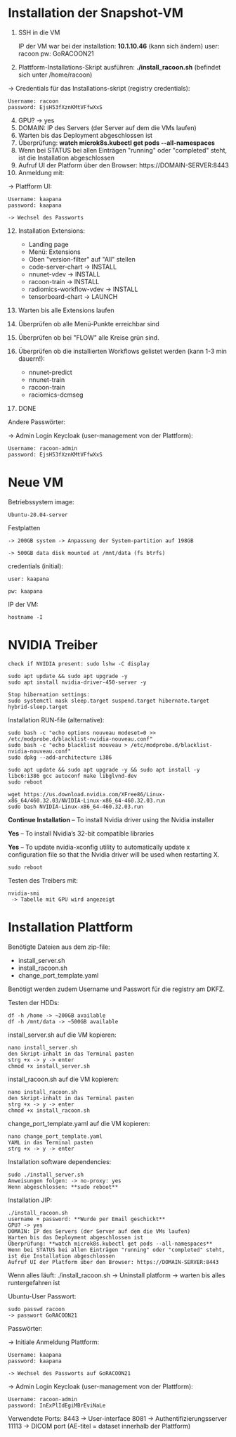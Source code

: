 # Installation der Snapshot-VM

1) SSH in die VM 
    
    IP der VM war bei der installation: **10.1.10.46** (kann sich ändern) 
    user: racoon
    pw:   GoRACOON21

2) Plattform-Installations-Skript ausführen: **./install_racoon.sh** (befindet sich unter /home/racoon)

-> Credentials für das Installations-skript (registry credentials):

    Username: racoon
    password: EjsH53fXznKMtVFfwXxS 

4) GPU? -> yes
5) DOMAIN: IP des Servers (der Server auf dem die VMs laufen)
6) Warten bis das Deployment abgeschlossen ist
7) Überprüfung: **watch microk8s.kubectl get pods --all-namespaces**
8)  Wenn bei STATUS bei allen Einträgen "running" oder "completed" steht, ist die Installation abgeschlossen
9)  Aufruf UI der Platform über den Browser: https://DOMAIN-SERVER:8443
10) Anmeldung mit:

-> Platfform UI:

    Username: kaapana
    password: kaapana

    -> Wechsel des Passworts

12) Installation Extensions:

    - Landing page 
    - Menü: Extensions
    - Oben "version-filter" auf "All" stellen
    - code-server-chart       -> INSTALL
    - nnunet-vdev             -> INSTALL
    - racoon-train            -> INSTALL
    - radiomics-workflow-vdev -> INSTALL
    - tensorboard-chart       -> LAUNCH

13) Warten bis alle Extensions laufen
14) Überprüfen ob alle Menü-Punkte erreichbar sind
15) Überprüfen ob bei "FLOW" alle Kreise grün sind.
16) Überprüfen ob die installierten Workflows gelistet werden (kann 1-3 min dauern!):
    
    - nnunet-predict
    - nnunet-train
    - racoon-train
    - raciomics-dcmseg

17) DONE

Andere Passwörter:

-> Admin Login Keycloak (user-management von der Plattform):

    Username: racoon-admin
    password: EjsH53fXznKMtVFfwXxS

# Neue VM

Betriebssystem image:

    Ubuntu-20.04-server

Festplatten
  
    -> 200GB system -> Anpassung der System-partition auf 198GB

    -> 500GB data disk mounted at /mnt/data (fs btrfs)

credentials (initial):
  
    user: kaapana

    pw: kaapana

IP der VM:

    hostname -I

# NVIDIA Treiber 
    
    check if NVIDIA present: sudo lshw -C display
    
    sudo apt update && sudo apt upgrade -y
    sudo apt install nvidia-driver-450-server -y
    
    Stop hibernation settings:
    sudo systemctl mask sleep.target suspend.target hibernate.target hybrid-sleep.target

Installation RUN-file (alternative):

    sudo bash -c "echo options nouveau modeset=0 >> /etc/modprobe.d/blacklist-nvidia-nouveau.conf"
    sudo bash -c "echo blacklist nouveau > /etc/modprobe.d/blacklist-nvidia-nouveau.conf"
    sudo dpkg --add-architecture i386 
    
    sudo apt update && sudo apt upgrade -y && sudo apt install -y libc6:i386 gcc autoconf make libglvnd-dev
    sudo reboot
    
    wget https://us.download.nvidia.com/XFree86/Linux-x86_64/460.32.03/NVIDIA-Linux-x86_64-460.32.03.run
    sudo bash NVIDIA-Linux-x86_64-460.32.03.run

**Continue Installation**  – To install Nvidia driver using the Nvidia installer

**Yes**  – To install Nvidia’s 32-bit compatible libraries

**Yes**  – To update nvidia-xconfig utility to automatically update x configuration file so that the Nvidia driver will be used when restarting X.

    sudo reboot

Testen des Treibers mit:

    nvidia-smi
     -> Tabelle mit GPU wird angezeigt 

# Installation Plattform
Benötigte Dateien aus dem zip-file:
- install_server.sh
- install_racoon.sh
- change_port_template.yaml

Benötigt werden zudem Username und Passwort für die registry am DKFZ.

Testen der HDDs:

    df -h /home -> ~200GB available
    df -h /mnt/data -> ~500GB available

install_server.sh auf die VM kopieren:

    nano install_server.sh
    den Skript-inhalt in das Terminal pasten
    strg +x -> y -> enter
    chmod +x install_server.sh

install_racoon.sh auf die VM kopieren:

    nano install_racoon.sh
    den Skript-inhalt in das Terminal pasten
    strg +x -> y -> enter
    chmod +x install_racoon.sh

change_port_template.yaml auf die VM kopieren:

    nano change_port_template.yaml
    YAML in das Terminal pasten
    strg +x -> y -> enter

Installation software dependencies:

    sudo ./install_server.sh
    Anweisungen folgen: -> no-proxy: yes
    Wenn abgeschlossen: **sudo reboot**

Installation JIP:

    ./install_racoon.sh
    username + password: **Wurde per Email geschickt**
    GPU? -> yes
    DOMAIN: IP des Servers (der Server auf dem die VMs laufen)
    Warten bis das Deployment abgeschlossen ist
    Überprüfung: **watch microk8s.kubectl get pods --all-namespaces**
    Wenn bei STATUS bei allen Einträgen "running" oder "completed" steht, ist die Installation abgeschlossen
    Aufruf UI der Platform über den Browser: https://DOMAIN-SERVER:8443

Wenn alles läuft:
    ./install_racoon.sh
    -> Uninstall platform 
    -> warten bis alles runtergefahren ist

Ubuntu-User Passwort:

    sudo passwd racoon
    -> passwort GoRACOON21

Passwörter:

-> Initiale Anmeldung Plattform:

    Username: kaapana
    password: kaapana

    -> Wechsel des Passworts auf GoRACOON21

-> Admin Login Keycloak (user-management von der Plattform):

    Username: racoon-admin
    password: InExPlIdEgiMBrEviNaLe

Verwendete Ports:
8443   -> User-interface
8081   -> Authentifizierungsserver
11113 -> DICOM port (AE-titel = dataset innerhalb der Plattform)


